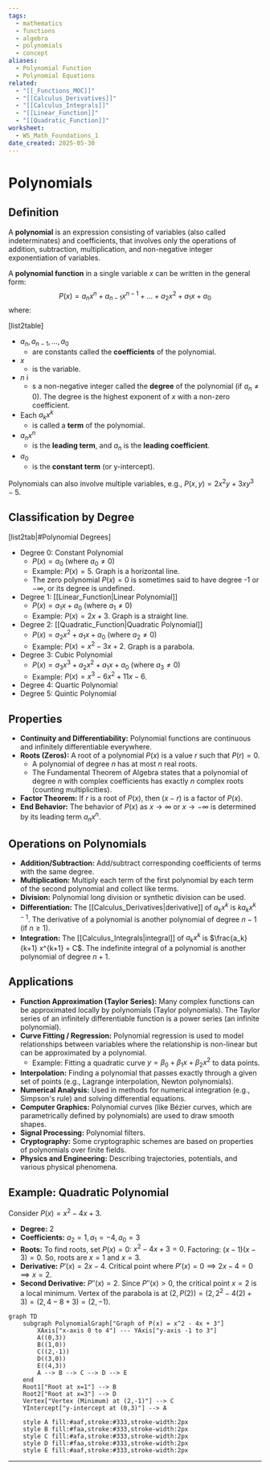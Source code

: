 ```yaml
---
tags:
  - mathematics
  - functions
  - algebra
  - polynomials
  - concept
aliases:
  - Polynomial Function
  - Polynomial Equations
related:
  - "[[_Functions_MOC]]"
  - "[[Calculus_Derivatives]]"
  - "[[Calculus_Integrals]]"
  - "[[Linear_Function]]"
  - "[[Quadratic_Function]]"
worksheet:
  - WS_Math_Foundations_1
date_created: 2025-05-30
---
```

# Polynomials

## Definition
A **polynomial** is an expression consisting of variables (also called indeterminates) and coefficients, that involves only the operations of addition, subtraction, multiplication, and non-negative integer exponentiation of variables.

A **polynomial function** in a single variable $x$ can be written in the general form:
$$ P(x) = a_n x^n + a_{n-1} x^{n-1} + \dots + a_2 x^2 + a_1 x + a_0 $$
where:

[list2table]
- $a_n, a_{n-1}, \dots, a_0$ 
	- are constants called the **coefficients** of the polynomial.
- $x$ 
	- is the variable.
- $n$ i
	- s a non-negative integer called the **degree** of the polynomial (if $a_n \neq 0$). The degree is the highest exponent of $x$ with a non-zero coefficient.
- Each $a_k x^k$ 
	- is called a **term** of the polynomial.
- $a_n x^n$ 
	- is the **leading term**, and $a_n$ is the **leading coefficient**.
- $a_0$ 
	- is the **constant term** (or y-intercept).

Polynomials can also involve multiple variables, e.g., $P(x,y) = 2x^2y + 3xy^3 - 5$.

## Classification by Degree
[list2tab|#Polynomial Degrees]
- Degree 0: Constant Polynomial
    - $P(x) = a_0$ (where $a_0 \neq 0$)
    - Example: $P(x) = 5$. Graph is a horizontal line.
    - The zero polynomial $P(x)=0$ is sometimes said to have degree -1 or $-\infty$, or its degree is undefined.
- Degree 1:
	[[Linear_Function|Linear Polynomial]]
    - $P(x) = a_1 x + a_0$ (where $a_1 \neq 0$)
    - Example: $P(x) = 2x + 3$. Graph is a straight line.
- Degree 2: 
	[[Quadratic_Function|Quadratic Polynomial]]
    - $P(x) = a_2 x^2 + a_1 x + a_0$ (where $a_2 \neq 0$)
    - Example: $P(x) = x^2 - 3x + 2$. Graph is a parabola.
- Degree 3: Cubic Polynomial
    - $P(x) = a_3 x^3 + a_2 x^2 + a_1 x + a_0$ (where $a_3 \neq 0$)
    - Example: $P(x) = x^3 - 6x^2 + 11x - 6$.
- Degree 4: Quartic Polynomial
- Degree 5: Quintic Polynomial

## Properties
- **Continuity and Differentiability:** Polynomial functions are continuous and infinitely differentiable everywhere.
- **Roots (Zeros):** A root of a polynomial $P(x)$ is a value $r$ such that $P(r) = 0$.
    - A polynomial of degree $n$ has at most $n$ real roots.
    - The Fundamental Theorem of Algebra states that a polynomial of degree $n$ with complex coefficients has exactly $n$ complex roots (counting multiplicities).
- **Factor Theorem:** If $r$ is a root of $P(x)$, then $(x-r)$ is a factor of $P(x)$.
- **End Behavior:** The behavior of $P(x)$ as $x \to \infty$ or $x \to -\infty$ is determined by its leading term $a_n x^n$.

## Operations on Polynomials
- **Addition/Subtraction:** Add/subtract corresponding coefficients of terms with the same degree.
- **Multiplication:** Multiply each term of the first polynomial by each term of the second polynomial and collect like terms.
- **Division:** Polynomial long division or synthetic division can be used.
- **Differentiation:** The [[Calculus_Derivatives|derivative]] of $a_k x^k$ is $k a_k x^{k-1}$. The derivative of a polynomial is another polynomial of degree $n-1$ (if $n \ge 1$).
- **Integration:** The [[Calculus_Integrals|integral]] of $a_k x^k$ is $\frac{a_k}{k+1} x^{k+1} + C$. The indefinite integral of a polynomial is another polynomial of degree $n+1$.

## Applications
- **Function Approximation (Taylor Series):** Many complex functions can be approximated locally by polynomials (Taylor polynomials). The Taylor series of an infinitely differentiable function is a power series (an infinite polynomial).
- **Curve Fitting / Regression:** Polynomial regression is used to model relationships between variables where the relationship is non-linear but can be approximated by a polynomial.
    - Example: Fitting a quadratic curve $y = \beta_0 + \beta_1 x + \beta_2 x^2$ to data points.
- **Interpolation:** Finding a polynomial that passes exactly through a given set of points (e.g., Lagrange interpolation, Newton polynomials).
- **Numerical Analysis:** Used in methods for numerical integration (e.g., Simpson's rule) and solving differential equations.
- **Computer Graphics:** Polynomial curves (like Bézier curves, which are parametrically defined by polynomials) are used to draw smooth shapes.
- **Signal Processing:** Polynomial filters.
- **Cryptography:** Some cryptographic schemes are based on properties of polynomials over finite fields.
- **Physics and Engineering:** Describing trajectories, potentials, and various physical phenomena.

## Example: Quadratic Polynomial
Consider $P(x) = x^2 - 4x + 3$.
- **Degree:** 2
- **Coefficients:** $a_2=1, a_1=-4, a_0=3$
- **Roots:** To find roots, set $P(x)=0$: $x^2 - 4x + 3 = 0$.
  Factoring: $(x-1)(x-3) = 0$. So, roots are $x=1$ and $x=3$.
- **Derivative:** $P'(x) = 2x - 4$.
  Critical point where $P'(x)=0 \implies 2x-4=0 \implies x=2$.
- **Second Derivative:** $P''(x) = 2$. Since $P''(x) > 0$, the critical point $x=2$ is a local minimum.
  Vertex of the parabola is at $(2, P(2)) = (2, 2^2 - 4(2) + 3) = (2, 4-8+3) = (2, -1)$.

```mermaid
graph TD
    subgraph PolynomialGraph["Graph of P(x) = x^2 - 4x + 3"]
        XAxis["x-axis 0 to 4"] --- YAxis["y-axis -1 to 3"]
        A((0,3))
        B((1,0))
        C((2,-1))
        D((3,0))
        E((4,3))
        A --> B --> C --> D --> E
    end
    Root1["Root at x=1"] --> B
    Root2["Root at x=3"] --> D
    Vertex["Vertex (Minimum) at (2,-1)"] --> C
    YIntercept["y-intercept at (0,3)"] --> A

    style A fill:#aaf,stroke:#333,stroke-width:2px
    style B fill:#faa,stroke:#333,stroke-width:2px
    style C fill:#afa,stroke:#333,stroke-width:2px
    style D fill:#faa,stroke:#333,stroke-width:2px
    style E fill:#aaf,stroke:#333,stroke-width:2px
```
---